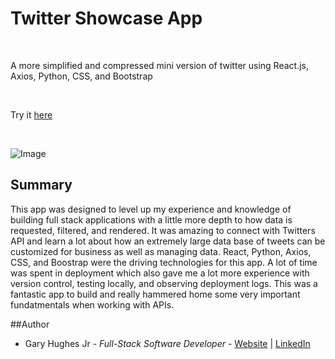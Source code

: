 # Twitter Showcase App

<br>

A more simplified and compressed mini version of twitter using React.js, Axios, Python, CSS, and Bootstrap

<br>

Try it [here](https://twitter-showcase-2prb.onrender.com)

<br>

![Image](/Client/dist/images/readme-image.png)

## Summary

This app was designed to level up my experience and knowledge of building full stack applications with a little more depth to how data is requested, filtered, and rendered. It was amazing to connect with Twitters API and learn a lot about how an extremely large data base of tweets can be customized for business as well as managing data. React, Python, Axios, CSS, and Boostrap were the driving technologies for this app. A lot of time was spent in deployment which also gave me a lot more experience with version control, testing locally, and observing deployment logs. This was a fantastic app to build and really hammered home some very important fundatmentals when working with APIs.

##Author

- Gary Hughes Jr - _Full-Stack Software Developer_ - [Website](https://garyleehughesjr.com) | [LinkedIn](https://www.linkedin.com/in/gary-hughes-jr-64925b229/)

